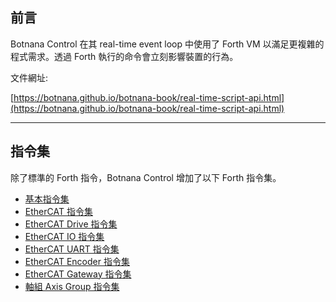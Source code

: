 ## 前言

Botnana Control 在其 real-time event loop 中使用了 Forth VM 以滿足更複雜的程式需求。透過 Forth 執行的命令會立刻影響裝置的行為。

文件網址:

[https://botnana.github.io/botnana-book/real-time-script-api.html](https://botnana.github.io/botnana-book/real-time-script-api.html)

---
## 指令集

除了標準的 Forth 指令，Botnana Control 增加了以下 Forth 指令集。

- [基本指令集](./host-primitives.md)
- [EtherCAT 指令集](./ethercat-primitives.md)
- [EtherCAT Drive 指令集](./ethercat-drive-primitives.md)
- [EtherCAT IO 指令集](./ethercat-io-primitives.md)
- [EtherCAT UART 指令集](./ethercat-uart-primitives.md)
- [EtherCAT Encoder 指令集](./ethercat-encoder-primitives.md)
- [EtherCAT Gateway 指令集](./ethercat-gateway-primitives.md)
- [軸組 Axis Group 指令集](./axis-group.md)   